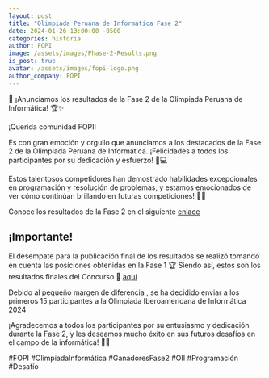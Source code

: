 ```yaml
---
layout: post
title: "Olimpiada Peruana de Informática Fase 2"
date: 2024-01-26 13:00:00 -0500
categories: historia
author: FOPI
image: /assets/images/Phase-2-Results.png
is_post: true
avatar: /assets/images/fopi-logo.png
author_company: FOPI
---
```


🌟 ¡Anunciamos los resultados de la Fase 2 de la Olimpiada Peruana de Informática! 🏆✨

¡Querida comunidad FOPI!

Es con gran emoción y orgullo que anunciamos a los destacados de la Fase 2 de la Olimpiada Peruana de Informática. ¡Felicidades a todos los participantes por su dedicación y esfuerzo! 🎉💻

Estos talentosos competidores han demostrado habilidades excepcionales en programación y resolución de problemas, y estamos emocionados de ver cómo continúan brillando en futuras competiciones! 🌟💡

Conoce los resultados de la Fase 2 en el siguiente [enlace](https://codeforces.com/spectator/ranklist/9fc85fe8e757296d089fca29cb8773d8)

## ¡Importante!

El desempate para la publicación final de los resultados se realizó tomando en cuenta las posiciones obtenidas en la Fase 1 🏆
Siendo así, estos son los resultados finales del Concurso 🚀 [aquí](https://docs.google.com/spreadsheets/d/1v3BOWPF1sGZj6iSh6yX8pBdPDNlt3dnpY6698fkwBFs/edit?usp=sharing)

Debido al pequeño margen de diferencia , se ha decidido enviar a los primeros 15 participantes a la Olimpiada Iberoamericana de Informática 2024

¡Agradecemos a todos los participantes por su entusiasmo y dedicación durante la Fase 2, y les deseamos mucho éxito en sus futuros desafíos en el campo de la informática! 🚀🌐

#FOPI #OlimpiadaInformática #GanadoresFase2 #OII #Programación #Desafío